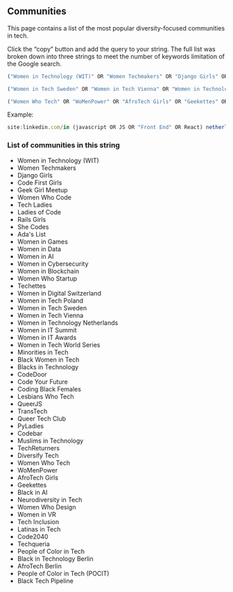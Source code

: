 ## Communities

This page contains a list of the most popular diversity-focused communities in tech.

Click the “copy” button and add the query to your string.
The full list was broken down into three strings to meet the number of keywords limitation of the Google search.

```jsx
("Women in Technology (WIT)" OR "Women Techmakers" OR "Django Girls" OR "Code First Girls" OR "Geek Girl Meetup" OR "Women Who Code" OR "Tech Ladies" OR "Ladies of Code" OR "Rails Girls" OR "She Codes" OR "Ada's List" OR "Women in Games" OR "Women in Data" OR "Women in AI" OR "Women in Cybersecurity" OR "Women in Blockchain" OR "Women Who Startup" OR "Techettes" OR "Women in Digital Switzerland" OR "Women in Tech Poland")
```

```jsx
("Women in Tech Sweden" OR "Women in Tech Vienna" OR "Women in Technology Netherlands" OR "Women in IT Summit" OR "Women in IT Awards" OR "Women in Tech World Series" OR "Minorities in Tech" OR "Black Women in Tech" OR "Blacks in Technology" OR "CodeDoor" OR "Code Your Future" OR "Coding Black Females" OR "Lesbians Who Tech" OR "QueerJS" OR "TransTech" OR "Queer Tech Club" OR "PyLadies" OR "Codebar" OR "Muslims in Technology" OR "TechReturners" OR "Diversify Tech")
```
```jsx
("Women Who Tech" OR "WoMenPower" OR "AfroTech Girls" OR "Geekettes" OR "Black in AI" OR "Neurodiversity in Tech" OR "Women Who Design" OR "Women in VR" OR "Tech Inclusion" OR "People of Color in Tech" OR "Black in Technology Berlin" OR "AfroTech Berlin" OR "People of Color in Tech (POCIT)" OR "Black Tech Pipeline" OR "Latinas in Tech" OR "Code2040" OR "Techqueria")
```

Example:

```jsx
site:linkedin.com/in (javascript OR JS OR "Front End" OR React) netherlands ("Women in Technology (WIT)" OR "Women Techmakers" OR "Code First Girls" OR "Geek Girl Meetup" OR "Women Who Code" OR "Tech Ladies" OR "Ladies of Code" OR "Lesbians Who Tech" OR "QueerJS" OR "She Codes" OR "Ada's List" OR "Women in Games" OR "Women in Data" OR "Women in AI" OR "Women in Cybersecurity" OR "Women in Blockchain" OR "Women Who Startup" OR "Techettes")
```

### List of communities in this string

- Women in Technology (WIT)
- Women Techmakers
- Django Girls
- Code First Girls
- Geek Girl Meetup
- Women Who Code
- Tech Ladies
- Ladies of Code
- Rails Girls
- She Codes
- Ada's List
- Women in Games
- Women in Data
- Women in AI
- Women in Cybersecurity
- Women in Blockchain
- Women Who Startup
- Techettes
- Women in Digital Switzerland
- Women in Tech Poland
- Women in Tech Sweden
- Women in Tech Vienna
- Women in Technology Netherlands
- Women in IT Summit
- Women in IT Awards
- Women in Tech World Series
- Minorities in Tech
- Black Women in Tech
- Blacks in Technology
- CodeDoor
- Code Your Future
- Coding Black Females
- Lesbians Who Tech
- QueerJS
- TransTech
- Queer Tech Club
- PyLadies
- Codebar
- Muslims in Technology
- TechReturners
- Diversify Tech
- Women Who Tech
- WoMenPower
- AfroTech Girls
- Geekettes
- Black in AI
- Neurodiversity in Tech
- Women Who Design
- Women in VR
- Tech Inclusion
- Latinas in Tech
- Code2040
- Techqueria
- People of Color in Tech
- Black in Technology Berlin
- AfroTech Berlin
- People of Color in Tech (POCIT)
- Black Tech Pipeline
